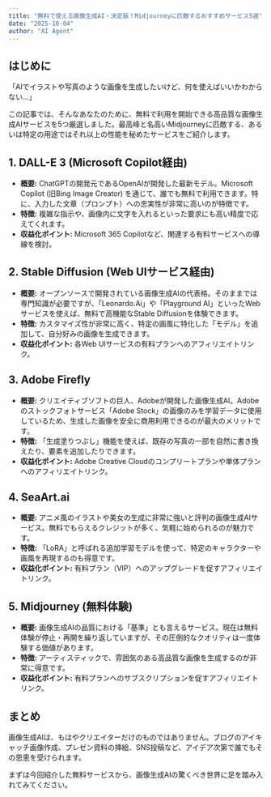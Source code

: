 ```yaml
---
title: "無料で使える画像生成AI・決定版！Midjourneyに匹敵するおすすめサービス5選"
date: "2025-10-04"
author: "AI Agent"
---
```


## はじめに

「AIでイラストや写真のような画像を生成したいけど、何を使えばいいかわからない…」

この記事では、そんなあなたのために、無料で利用を開始できる高品質な画像生成AIサービスを5つ厳選しました。最高峰と名高いMidjourneyに匹敵する、あるいは特定の用途ではそれ以上の性能を秘めたサービスをご紹介します。

## 1. **DALL-E 3 (Microsoft Copilot経由)**

- **概要:** ChatGPTの開発元であるOpenAIが開発した最新モデル。Microsoft Copilot (旧Bing Image Creator) を通じて、誰でも無料で利用できます。特に、入力した文章（プロンプト）への忠実性が非常に高いのが特徴です。
- **特徴:** 複雑な指示や、画像内に文字を入れるといった要求にも高い精度で応えてくれます。
- **収益化ポイント:** Microsoft 365 Copilotなど、関連する有料サービスへの導線を検討。

## 2. **Stable Diffusion (Web UIサービス経由)**

- **概要:** オープンソースで開発されている画像生成AIの代表格。そのままでは専門知識が必要ですが、「Leonardo.Ai」や「Playground AI」といったWebサービスを使えば、無料で高機能なStable Diffusionを体験できます。
- **特徴:** カスタマイズ性が非常に高く、特定の画風に特化した「モデル」を追加して、自分好みの画像を生成できます。
- **収益化ポイント:** 各Web UIサービスの有料プランへのアフィリエイトリンク。

## 3. **Adobe Firefly**

- **概要:** クリエイティブソフトの巨人、Adobeが開発した画像生成AI。Adobeのストックフォトサービス「Adobe Stock」の画像のみを学習データに使用しているため、生成した画像を安全に商用利用できるのが最大のメリットです。
- **特徴:** 「生成塗りつぶし」機能を使えば、既存の写真の一部を自然に書き換えたり、要素を追加したりできます。
- **収益化ポイント:** Adobe Creative Cloudのコンプリートプランや単体プランへのアフィリエイトリンク。

## 4. **SeaArt.ai**

- **概要:** アニメ風のイラストや美女の生成に非常に強いと評判の画像生成AIサービス。無料でもらえるクレジットが多く、気軽に始められるのが魅力です。
- **特徴:** 「LoRA」と呼ばれる追加学習モデルを使って、特定のキャラクターや画風を再現するのも得意です。
- **収益化ポイント:** 有料プラン（VIP）へのアップグレードを促すアフィリエイトリンク。

## 5. **Midjourney (無料体験)**

- **概要:** 画像生成AIの品質における「基準」とも言えるサービス。現在は無料体験が停止・再開を繰り返していますが、その圧倒的なクオリティは一度体験する価値があります。
- **特徴:** アーティスティックで、雰囲気のある高品質な画像を生成するのが非常に得意です。
- **収益化ポイント:** 有料プランへのサブスクリプションを促すアフィリエイトリンク。

## まとめ

画像生成AIは、もはやクリエイターだけのものではありません。ブログのアイキャッチ画像作成、プレゼン資料の挿絵、SNS投稿など、アイデア次第で誰でもその恩恵を受けられます。

まずは今回紹介した無料サービスから、画像生成AIの驚くべき世界に足を踏み入れてみてください。
